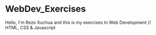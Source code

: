 # WebDev_Exercises
Hello, I'm Rezo Xuchua and this is my exercises In Web Development // HTML, CSS &amp; Javascript
